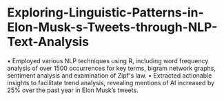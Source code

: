 # Exploring-Linguistic-Patterns-in-Elon-Musk-s-Tweets-through-NLP-Text-Analysis

•	Employed various NLP techniques using R, including word frequency analysis of over 1500 occurrences for key terms, bigram network graphs, sentiment analysis and examination of Zipf's law.
•	Extracted actionable insights to facilitate trend analysis, revealing mentions of AI increased by 25% over the past year in Elon Musk’s tweets.
